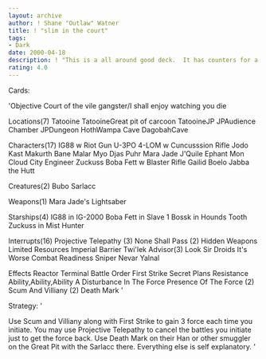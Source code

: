 ```yaml
---
layout: archive
author: ! Shane "Outlaw" Watner
title: ! "slim in the court"
tags:
- Dark
date: 2000-04-18
description: ! "This is a all around good deck.  It has counters for a lot f stuff people are using today.  I'm really am not trying to flip the objective either."
rating: 4.0
---
```

Cards: 

'Objective Court of the vile gangster/I shall enjoy watching you die

Locations(7)
Tatooine
TatooineGreat pit of carcoon
TatooineJP
JPAudience Chamber
JPDungeon
HothWampa Cave
DagobahCave

Characters(17)
IG88 w Riot Gun
U-3PO
4-LOM w Cuncusssion Rifle
Jodo Kast
Makurth
Bane Malar
Myo
Djas Puhr
Mara Jade
J'Quile
Ephant Mon
Cloud City Engineer
Zuckuss
Boba Fett w Blaster Rifle
Gailid
Boelo
Jabba the Hutt

Creatures(2)
Bubo
Sarlacc

Weapons(1)
Mara Jade's Lightsaber

Starships(4)
IG88 in IG-2000
Boba Fett in Slave 1
Bossk in Hounds Tooth
Zuckuss in Mist Hunter

Interrupts(16)
Projective Telepathy (3)
None Shall Pass (2)
Hidden Weapons
Limited Resources
Imperial Barrier
Twi'lek Advisor(3)
Look Sir Droids
It's Worse
Combat Readiness
Sniper
Nevar Yalnal

Effects
Reactor Terminal
Battle Order
First Strike
Secret Plans
Resistance
Ability,Ability,Ability
A Disturbance In The Force
Presence Of The Force (2)
Scum And Villiany (2)
Death Mark
'

Strategy: '

Use Scum and Villiany along with First Strike to gain 3 force each time you initiate.  You may use Projective Telepathy to cancel the battles you initiate just to get the force back.  Use Death Mark on their Han or other smuggler on the Great Pit with the Sarlacc there.  Everything else is self explanatory.
'